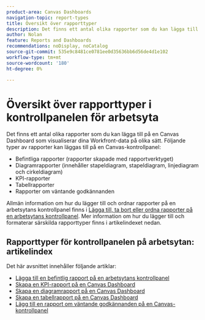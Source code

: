 ```yaml
---
product-area: Canvas Dashboards
navigation-topic: report-types
title: Översikt över rapporttyper
description: Det finns ett antal olika rapporter som du kan lägga till på en Canvas Dashboard som visualiserar dina Workfront-data på olika sätt.
author: Nolan
feature: Reports and Dashboards
recommendations: noDisplay, noCatalog
source-git-commit: 535e9c8481ce0781ee0d35636bb6d56de4d1e102
workflow-type: tm+mt
source-wordcount: '180'
ht-degree: 0%

---
```


# Översikt över rapporttyper i kontrollpanelen för arbetsyta

Det finns ett antal olika rapporter som du kan lägga till på en Canvas Dashboard som visualiserar dina Workfront-data på olika sätt. Följande typer av rapporter kan läggas till på en Canvas-kontrollpanel:

* Befintliga rapporter (rapporter skapade med rapportverktyget)
* Diagramrapporter (innehåller stapeldiagram, stapeldiagram, linjediagram och cirkeldiagram)
* KPI-rapporter
* Tabellrapporter
* Rapporter om väntande godkännanden

Allmän information om hur du lägger till och ordnar rapporter på en arbetsytans kontrollpanel finns i [Lägga till, ta bort eller ordna rapporter på en arbetsytans kontrollpanel](/help/quicksilver/reports-and-dashboards/canvas-dashboards/manage-canvas-dashboards/add-remove-arrange-reports.md). Mer information om hur du lägger till och formaterar särskilda rapporttyper finns i artikelindexet nedan.

## Rapporttyper för kontrollpanelen på arbetsytan: artikelindex

Det här avsnittet innehåller följande artiklar:

* [Lägga till en befintlig rapport på en arbetsytans kontrollpanel](/help/quicksilver/reports-and-dashboards/canvas-dashboards/report-types/add-existing-report.md)
* [Skapa en KPI-rapport på en Canvas Dashboard](/help/quicksilver/reports-and-dashboards/canvas-dashboards/report-types/build-kpi-report.md)
* [Skapa en diagramrapport på en Canvas Dashboard](/help/quicksilver/reports-and-dashboards/canvas-dashboards/report-types/build-chart-report.md)
* [Skapa en tabellrapport på en Canvas Dashboard](/help/quicksilver/reports-and-dashboards/canvas-dashboards/report-types/build-table-report.md)
* [Lägg till en rapport om väntande godkännanden på en Canvas-kontrollpanel](/help/quicksilver/reports-and-dashboards/canvas-dashboards/report-types/add-pending-approvals-report.md)
